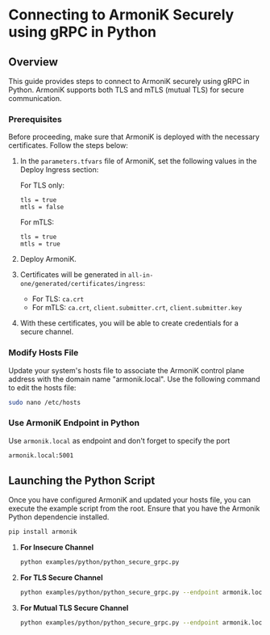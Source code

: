 # Connecting to ArmoniK Securely using gRPC in Python

## Overview

This guide provides steps to connect to ArmoniK securely using gRPC in Python. ArmoniK supports both TLS and mTLS (mutual TLS) for secure communication.

### Prerequisites

Before proceeding, make sure that ArmoniK is deployed with the necessary certificates. Follow the steps below:

1. In the `parameters.tfvars` file of ArmoniK, set the following values in the Deploy Ingress section:

    For TLS only:

    ```hcl
    tls = true
    mtls = false
    ```

    For mTLS:

    ```hcl
    tls = true
    mtls = true
    ```

2. Deploy ArmoniK.

3. Certificates will be generated in `all-in-one/generated/certificates/ingress`:
   - For TLS: `ca.crt`
   - For mTLS: `ca.crt`, `client.submitter.crt`, `client.submitter.key`

4. With these certificates, you will be able to create credentials for a secure channel.

### Modify Hosts File

Update your system's hosts file to associate the ArmoniK control plane address with the domain name "armonik.local". Use the following command to edit the hosts file:

```bash
sudo nano /etc/hosts
```

### Use ArmoniK Endpoint in Python

Use `armonik.local` as endpoint and don't forget to specify the port

```bash
armonik.local:5001
```

## Launching the Python Script

Once you have configured ArmoniK and updated your hosts file, you can execute the example script from the root. Ensure that you have the Armonik Python dependencie installed.

```bash
pip install armonik
```

1. **For Insecure Channel**

    ```bash
    python examples/python/python_secure_grpc.py
    ```

2. **For TLS Secure Channel**

    ```bash
    python examples/python/python_secure_grpc.py --endpoint armonik.local:5001 --ca <ca.crt path>
    ```

3. **For Mutual TLS Secure Channel**

    ```bash
    python examples/python/python_secure_grpc.py --endpoint armonik.local:5001 --ca <ca.crt path> --key <client.submitter.key path> --cert <client.submitter.crt>
    ```

